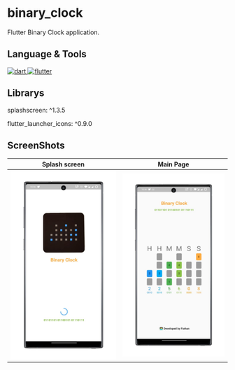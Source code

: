 # binary_clock


<p> Flutter Binary Clock application. </p>



## Language & Tools
<a href="https://dart.dev" target="_blank"> <img src="https://www.vectorlogo.zone/logos/dartlang/dartlang-icon.svg" alt="dart" width="40" height="40"/> </a>
<a href="https://flutter.dev" target="_blank"> <img src="https://www.vectorlogo.zone/logos/flutterio/flutterio-icon.svg" alt="flutter" width="40" height="40"/> </a> 


## Librarys
<p> splashscreen: ^1.3.5 </p>
<p>  flutter_launcher_icons: ^0.9.0 </p> 




## ScreenShots

[splash]: https://github.com/farhansadikgalib/raw/blob/master/binary%20clock/splash.jpeg
[main]: https://github.com/farhansadikgalib/raw/blob/master/binary%20clock/main.jpeg

|    Splash screen      |    Main Page |
| ------------- |:-------------: |
|![alt text][splash]  | ![alt text][main] |

    
